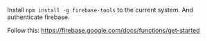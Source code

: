 Install `npm install -g firebase-tools` to the current system.
And authenticate firebase.

Follow this: https://firebase.google.com/docs/functions/get-started
